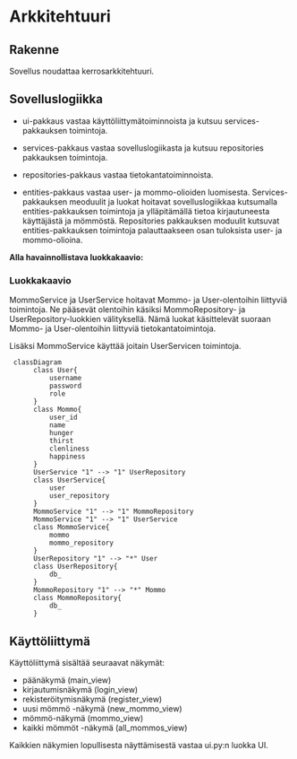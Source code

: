 # Arkkitehtuuri

## Rakenne

Sovellus noudattaa kerrosarkkitehtuuri.

## Sovelluslogiikka
- ui-pakkaus vastaa käyttöliittymätoiminnoista ja kutsuu services-pakkauksen toimintoja.
- services-pakkaus vastaa sovelluslogiikasta ja kutsuu repositories pakkauksen toimintoja.
- repositories-pakkaus vastaa tietokantatoiminnoista.

- entities-pakkaus vastaa user- ja mommo-olioiden luomisesta. Services-pakkauksen meoduulit ja luokat
hoitavat sovelluslogiikkaa kutsumalla entities-pakkauksen toimintoja ja ylläpitämällä tietoa kirjautuneesta
käyttäjästä ja mömmöstä. Repositories pakkauksen moduulit kutsuvat entities-pakkauksen toimintoja palauttaakseen osan tuloksista user- ja mommo-olioina.

**Alla havainnollistava luokkakaavio:**

### Luokkakaavio

MommoService ja UserService hoitavat Mommo- ja User-olentoihin liittyviä toimintoja. Ne pääsevät olentoihin käsiksi MommoRepository- ja UserRepository-luokkien välityksellä. Nämä luokat käsittelevät suoraan Mommo- ja User-olentoihin liittyviä tietokantatoimintoja.

Lisäksi MommoService käyttää joitain UserServicen toimintoja.

```mermaid
 classDiagram
      class User{
          username
          password
          role
      }
      class Mommo{
          user_id
          name
          hunger
          thirst
          clenliness
          happiness
      }
      UserService "1" --> "1" UserRepository
      class UserService{
          user
          user_repository
      }
      MommoService "1" --> "1" MommoRepository
      MommoService "1" --> "1" UserService
      class MommoService{
          mommo
          mommo_repository
      }
      UserRepository "1" --> "*" User
      class UserRepository{
          db_
      }
      MommoRepository "1" --> "*" Mommo
      class MommoRepository{
          db_
      }
```

## Käyttöliittymä

Käyttöliittymä sisältää seuraavat näkymät:
- päänäkymä (main_view)
- kirjautumisnäkymä (login_view)
- rekisteröitymisnäkymä (register_view)
- uusi mömmö -näkymä (new_mommo_view)
- mömmö-näkymä (mommo_view)
- kaikki mömmöt -näkymä (all_mommos_view)

Kaikkien näkymien lopullisesta näyttämisestä vastaa ui.py:n luokka UI.
